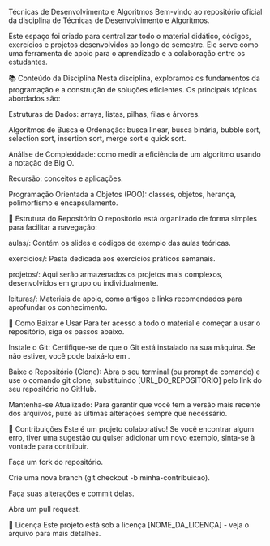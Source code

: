Técnicas de Desenvolvimento e Algoritmos
Bem-vindo ao repositório oficial da disciplina de Técnicas de Desenvolvimento e Algoritmos.

Este espaço foi criado para centralizar todo o material didático, códigos, exercícios e projetos desenvolvidos ao longo do semestre. Ele serve como uma ferramenta de apoio para o aprendizado e a colaboração entre os estudantes.

📚 Conteúdo da Disciplina
Nesta disciplina, exploramos os fundamentos da programação e a construção de soluções eficientes. Os principais tópicos abordados são:

Estruturas de Dados: arrays, listas, pilhas, filas e árvores.

Algoritmos de Busca e Ordenação: busca linear, busca binária, bubble sort, selection sort, insertion sort, merge sort e quick sort.

Análise de Complexidade: como medir a eficiência de um algoritmo usando a notação de Big O.

Recursão: conceitos e aplicações.

Programação Orientada a Objetos (POO): classes, objetos, herança, polimorfismo e encapsulamento.

📁 Estrutura do Repositório
O repositório está organizado de forma simples para facilitar a navegação:

aulas/: Contém os slides e códigos de exemplo das aulas teóricas.

exercicios/: Pasta dedicada aos exercícios práticos semanais.

projetos/: Aqui serão armazenados os projetos mais complexos, desenvolvidos em grupo ou individualmente.

leituras/: Materiais de apoio, como artigos e links recomendados para aprofundar os conhecimento.

🚀 Como Baixar e Usar
Para ter acesso a todo o material e começar a usar o repositório, siga os passos abaixo.

Instale o Git: Certifique-se de que o Git está instalado na sua máquina. Se não estiver, você pode baixá-lo em .

Baixe o Repositório (Clone): Abra o seu terminal (ou prompt de comando) e use o comando git clone, substituindo [URL_DO_REPOSITÓRIO] pelo link do seu repositório no GitHub.

Mantenha-se Atualizado: Para garantir que você tem a versão mais recente dos arquivos, puxe as últimas alterações sempre que necessário.

🤝 Contribuições
Este é um projeto colaborativo! Se você encontrar algum erro, tiver uma sugestão ou quiser adicionar um novo exemplo, sinta-se à vontade para contribuir.

Faça um fork do repositório.

Crie uma nova branch (git checkout -b minha-contribuicao).

Faça suas alterações e commit delas.

Abra um pull request.

📝 Licença
Este projeto está sob a licença [NOME_DA_LICENÇA] - veja o arquivo  para mais detalhes.
